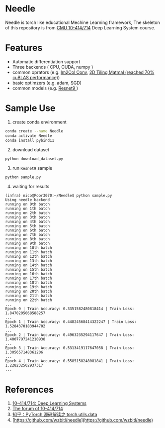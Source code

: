 # Needle
Needle is torch like educational Mechine Learning framework, The skeleton of this repository is from [CMU 10-414/714](https://dlsyscourse.org/) Deep Learning System course.

# Features
- Automatic differentiation support
- Three backends ( CPU, CUDA, numpy )
- common oprators (e.g. [Im2Col Conv](https://github.com/Nicooo-Wang/Needle/blob/343deaa73e357fcb9e1b23b4be3ba898f3c705ba/python/needle/ops/ops_mathematic.py#L513), [2D Tiling Matmal (reached 70% cuBLAS performance)](https://github.com/Nicooo-Wang/Needle/blob/343deaa73e357fcb9e1b23b4be3ba898f3c705ba/src/ndarray_backend_cuda.cu#L548))
- basic optimzers (e.g. adam, SGD)
- common models (e.g. [ Resnet9 ](https://github.com/Nicooo-Wang/Needle/blob/343deaa73e357fcb9e1b23b4be3ba898f3c705ba/sample.py#L14))

# Sample Use
1. create conda environment
```bash
conda create --name Needle
conda activate Needle
conda install pybind11
```
2. download dataset
```
python download_dataset.py
```
3. run `Resnet9` sample
```
python sample.py
```
4. waiting for results
```
(infra) nico@Poor3070:~/Needle$ python sample.py 
Using needle backend
running on 0th batch
running on 1th batch
running on 2th batch
running on 3th batch
running on 4th batch
running on 5th batch
running on 6th batch
running on 7th batch
running on 8th batch
running on 9th batch
running on 10th batch
running on 11th batch
running on 12th batch
running on 13th batch
running on 14th batch
running on 15th batch
running on 16th batch
running on 17th batch
running on 18th batch
running on 19th batch
running on 20th batch
running on 21th batch
running on 22th batch
...
Epoch 0 | Train Accuracy: 0.3351582480818414 | Train Loss: 1.8470205068588257
...
Epoch 1 | Train Accuracy: 0.44824568414322247 | Train Loss: 1.5284370183944702
...
Epoch 2 | Train Accuracy: 0.4963235294117647 | Train Loss: 1.4007797241210938
...
Epoch 3 | Train Accuracy: 0.5313419117647058 | Train Loss: 1.305657148361206
...
Epoch 4 | Train Accuracy: 0.5585158248081841 | Train Loss: 1.228232502937317
...
```
# References
1. [10-414/714: Deep Learning Systems ](https://dlsyscourse.org/)
2. [The forum of 10-414/714 ](https://forum.dlsyscourse.org/)
4. [知乎：PyTorch 源码解读之 torch.utils.data ](https://zhuanlan.zhihu.com/p/337850513)
5. [https://github.com/wzbitl/needle](https://github.com/wzbitl/needle)
